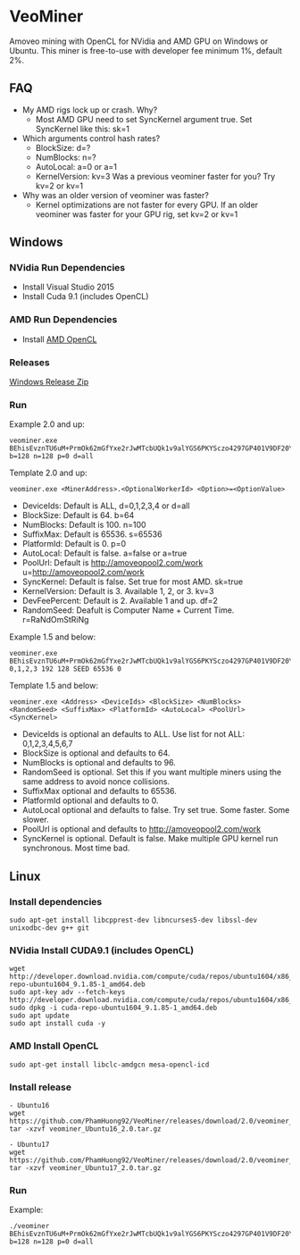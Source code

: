 # VeoMiner
Amoveo mining with OpenCL for NVidia and AMD GPU on Windows or Ubuntu. This miner is free-to-use with developer fee minimum 1%, default 2%.

## FAQ
* My AMD rigs lock up or crash. Why?
  - Most AMD GPU need to set SyncKernel argument true. Set SyncKernel like this: sk=1
* Which arguments control hash rates?
  - BlockSize: d=?
  - NumBlocks: n=?
  - AutoLocal: a=0 or a=1
  - KernelVersion: kv=3 Was a previous veominer faster for you? Try kv=2 or kv=1
* Why was an older version of veominer was faster?
  - Kernel optimizations are not faster for every GPU. If an older veominer was faster for your GPU rig, set kv=2 or kv=1

## Windows

### NVidia Run Dependencies
* Install Visual Studio 2015
* Install Cuda 9.1 (includes OpenCL)

### AMD Run Dependencies
* Install [AMD OpenCL](https://support.amd.com/en-us/kb-articles/Pages/OpenCL2-Driver.aspx)

### Releases

   [Windows Release Zip](https://github.com/PhamHuong92/VeoMiner/releases)


### Run

Example 2.0 and up:
```
veominer.exe BEhisEvznTU6uM+PrmOk62mGfYxe2rJwMTcbUQk1v9alYGS6PKYSczo4297GP401V9DF20YRzaGUYguK3lapWE4= b=128 n=128 p=0 d=all
```

Template 2.0 and up:
```
veominer.exe <MinerAddress>.<OptionalWorkerId> <Option>=<OptionValue>
```
* DeviceIds: Default is ALL, d=0,1,2,3,4 or d=all
* BlockSize: Default is 64. b=64
* NumBlocks: Default is 100. n=100
* SuffixMax: Default is 65536. s=65536
* PlatformId: Default is 0. p=0
* AutoLocal: Default is false. a=false or a=true
* PoolUrl: Default is http://amoveopool2.com/work   u=http://amoveopool2.com/work
* SyncKernel: Default is false. Set true for most AMD. sk=true
* KernelVersion: Default is 3. Available 1, 2, or 3. kv=3
* DevFeePercent: Default is 2. Available 1 and up. df=2
* RandomSeed: Deafult is Computer Name + Current Time. r=RaNdOmStRiNg

Example 1.5 and below:
```
veominer.exe BEhisEvznTU6uM+PrmOk62mGfYxe2rJwMTcbUQk1v9alYGS6PKYSczo4297GP401V9DF20YRzaGUYguK3lapWE4= 0,1,2,3 192 128 SEED 65536 0
```

Template 1.5 and below:
```
veominer.exe <Address> <DeviceIds> <BlockSize> <NumBlocks> <RandomSeed> <SuffixMax> <PlatformId> <AutoLocal> <PoolUrl> <SyncKernel>
```
* DeviceIds is optional an defaults to ALL. Use list for not ALL: 0,1,2,3,4,5,6,7
* BlockSize is optional and defaults to 64.
* NumBlocks is optional and defaults to 96.
* RandomSeed is optional. Set this if you want multiple miners using the same address to avoid nonce collisions.
* SuffixMax optional and defaults to 65536.
* PlatformId optional and defaults to 0.
* AutoLocal optional and defaults to false. Try set true. Some faster. Some slower.
* PoolUrl is optional and defaults to http://amoveopool2.com/work
* SyncKernel is optional. Default is false. Make multiple GPU kernel run synchronous. Most time bad.

## Linux

### Install dependencies

```
sudo apt-get install libcpprest-dev libncurses5-dev libssl-dev unixodbc-dev g++ git
```

### NVidia Install CUDA9.1 (includes OpenCL)

```
wget http://developer.download.nvidia.com/compute/cuda/repos/ubuntu1604/x86_64/cuda-repo-ubuntu1604_9.1.85-1_amd64.deb
sudo apt-key adv --fetch-keys http://developer.download.nvidia.com/compute/cuda/repos/ubuntu1604/x86_64/7fa2af80.pub
sudo dpkg -i cuda-repo-ubuntu1604_9.1.85-1_amd64.deb
sudo apt update
sudo apt install cuda -y
```

### AMD Install OpenCL
```
sudo apt-get install libclc-amdgcn mesa-opencl-icd
```

### Install release

```
- Ubuntu16
wget https://github.com/PhamHuong92/VeoMiner/releases/download/2.0/veominer_Ubuntu16_2.0.tar.gz
tar -xzvf veominer_Ubuntu16_2.0.tar.gz

- Ubuntu17
wget https://github.com/PhamHuong92/VeoMiner/releases/download/2.0/veominer_Ubuntu17_2.0.tar.gz
tar -xzvf veominer_Ubuntu17_2.0.tar.gz
```

### Run

Example:
```
./veominer BEhisEvznTU6uM+PrmOk62mGfYxe2rJwMTcbUQk1v9alYGS6PKYSczo4297GP401V9DF20YRzaGUYguK3lapWE4= b=128 n=128 p=0 d=all
```
